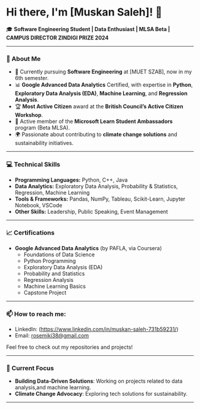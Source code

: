 # Hi there, I'm [Muskan Saleh]! 👋

🎓 **Software Engineering Student | Data Enthusiast | MLSA Beta | CAMPUS DIRECTOR ZINDIGI PRIZE 2024**

---

### 🚀 About Me
- 🌱 Currently pursuing **Software Engineering** at [MUET SZAB], now in my 6th semester.
- 📊 **Google Advanced Data Analytics** Certified, with expertise in **Python**, **Exploratory Data Analysis (EDA)**, **Machine Learning**, and **Regression Analysis**.
- 🏆 **Most Active Citizen** award at the **British Council’s Active Citizen Workshop**.
- 💼 Active member of the **Microsoft Learn Student Ambassadors** program (Beta MLSA).
- 🌍 Passionate about contributing to **climate change solutions** and sustainability initiatives.

---

### 💻 Technical Skills
- **Programming Languages:** Python, C++, Java
- **Data Analytics:** Exploratory Data Analysis, Probability & Statistics, Regression, Machine Learning
- **Tools & Frameworks:** Pandas, NumPy, Tableau, Scikit-Learn, Jupyter Notebook, VSCode
- **Other Skills:** Leadership, Public Speaking, Event Management

---

### 📈 Certifications
- **Google Advanced Data Analytics** (by PAFLA, via Coursera)
  - Foundations of Data Science
  - Python Programming
  - Exploratory Data Analysis (EDA)
  - Probability and Statistics
  - Regression Analysis
  - Machine Learning Basics
  - Capstone Project

---

### 📫 How to reach me:
- LinkedIn: (https://www.linkedin.com/in/muskan-saleh-731b59231/)
- Email: rosemiki38@gmail.com

Feel free to check out my repositories and projects!

---

### 🌱 Current Focus
- **Building Data-Driven Solutions**: Working on projects related to data analysis,and machine learning.
- **Climate Change Advocacy**: Exploring tech solutions for sustainability.

---

<!---
MuskanSaleh/MuskanSaleh is a ✨ special ✨ repository because its `README.md` (this file) appears on your GitHub profile.
You can click the Preview link to take a look at your changes.
--->
